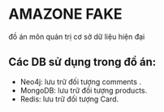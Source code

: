 # AMAZONE FAKE
đồ án môn quản trị cơ sở dữ liệu hiện đại

## Các DB sử dụng trong đồ án:
- Neo4j: lưu trữ đối tượng comments .
- MongoDB: lưu trữ đối tượng products.
- Redis: lưu trữ đối tượng Card.
